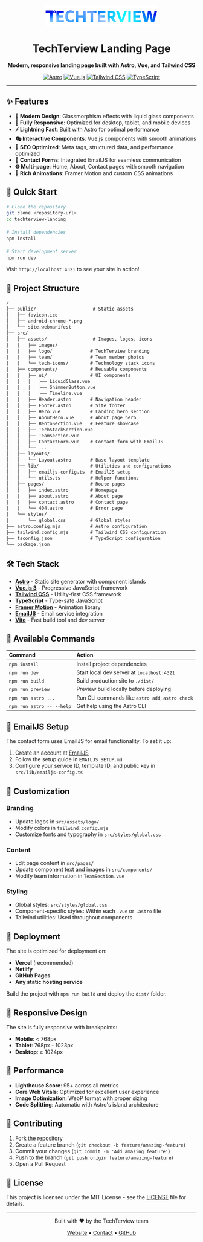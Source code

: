 <div align="center">
  <img src="src/assets/logo/techterview_wordmark_colored.webp" alt="TechTerview Logo" width="300">
  
  # TechTerview Landing Page
  
  **Modern, responsive landing page built with Astro, Vue, and Tailwind CSS**
  
  [![Astro](https://img.shields.io/badge/Astro-4.0-FF5D01?logo=astro&logoColor=white)](https://astro.build)
  [![Vue.js](https://img.shields.io/badge/Vue.js-3.0-4FC08D?logo=vue.js&logoColor=white)](https://vuejs.org)
  [![Tailwind CSS](https://img.shields.io/badge/Tailwind_CSS-3.0-38B2AC?logo=tailwind-css&logoColor=white)](https://tailwindcss.com)
  [![TypeScript](https://img.shields.io/badge/TypeScript-5.0-3178C6?logo=typescript&logoColor=white)](https://www.typescriptlang.org)
</div>

---

## ✨ Features

- **🎨 Modern Design**: Glassmorphism effects with liquid glass components
- **📱 Fully Responsive**: Optimized for desktop, tablet, and mobile devices
- **⚡ Lightning Fast**: Built with Astro for optimal performance
- **🎭 Interactive Components**: Vue.js components with smooth animations
- **🎯 SEO Optimized**: Meta tags, structured data, and performance optimized
- **📧 Contact Forms**: Integrated EmailJS for seamless communication
- **🌐 Multi-page**: Home, About, Contact pages with smooth navigation
- **🎪 Rich Animations**: Framer Motion and custom CSS animations

## 🚀 Quick Start

```bash
# Clone the repository
git clone <repository-url>
cd techterview-landing

# Install dependencies
npm install

# Start development server
npm run dev
```

Visit `http://localhost:4321` to see your site in action!

## 📁 Project Structure

```text
/
├── public/                     # Static assets
│   ├── favicon.ico
│   ├── android-chrome-*.png
│   └── site.webmanifest
├── src/
│   ├── assets/                 # Images, logos, icons
│   │   ├── images/
│   │   ├── logo/              # TechTerview branding
│   │   ├── team/              # Team member photos
│   │   └── tech-icons/        # Technology stack icons
│   ├── components/            # Reusable components
│   │   ├── ui/                # UI components
│   │   │   ├── LiquidGlass.vue
│   │   │   ├── ShimmerButton.vue
│   │   │   └── Timeline.vue
│   │   ├── Header.astro       # Navigation header
│   │   ├── Footer.astro       # Site footer
│   │   ├── Hero.vue           # Landing hero section
│   │   ├── AboutHero.vue      # About page hero
│   │   ├── BentoSection.vue   # Feature showcase
│   │   ├── TechStackSection.vue
│   │   ├── TeamSection.vue
│   │   ├── ContactForm.vue    # Contact form with EmailJS
│   │   └── ...
│   ├── layouts/
│   │   └── Layout.astro       # Base layout template
│   ├── lib/                   # Utilities and configurations
│   │   ├── emailjs-config.ts  # EmailJS setup
│   │   └── utils.ts           # Helper functions
│   ├── pages/                 # Route pages
│   │   ├── index.astro        # Homepage
│   │   ├── about.astro        # About page
│   │   ├── contact.astro      # Contact page
│   │   └── 404.astro          # Error page
│   └── styles/
│       └── global.css         # Global styles
├── astro.config.mjs           # Astro configuration
├── tailwind.config.mjs        # Tailwind CSS configuration
├── tsconfig.json              # TypeScript configuration
└── package.json
```

## 🛠️ Tech Stack

- **[Astro](https://astro.build)** - Static site generator with component islands
- **[Vue.js 3](https://vuejs.org)** - Progressive JavaScript framework
- **[Tailwind CSS](https://tailwindcss.com)** - Utility-first CSS framework
- **[TypeScript](https://www.typescriptlang.org)** - Type-safe JavaScript
- **[Framer Motion](https://www.framer.com/motion/)** - Animation library
- **[EmailJS](https://www.emailjs.com)** - Email service integration
- **[Vite](https://vitejs.dev)** - Fast build tool and dev server

## 🧞 Available Commands

| Command                   | Action                                           |
| :------------------------ | :----------------------------------------------- |
| `npm install`             | Install project dependencies                     |
| `npm run dev`             | Start local dev server at `localhost:4321`      |
| `npm run build`           | Build production site to `./dist/`              |
| `npm run preview`         | Preview build locally before deploying          |
| `npm run astro ...`       | Run CLI commands like `astro add`, `astro check` |
| `npm run astro -- --help` | Get help using the Astro CLI                     |

## 📧 EmailJS Setup

The contact form uses EmailJS for email functionality. To set it up:

1. Create an account at [EmailJS](https://www.emailjs.com)
2. Follow the setup guide in `EMAILJS_SETUP.md`
3. Configure your service ID, template ID, and public key in `src/lib/emailjs-config.ts`

## 🎨 Customization

### Branding
- Update logos in `src/assets/logo/`
- Modify colors in `tailwind.config.mjs`
- Customize fonts and typography in `src/styles/global.css`

### Content
- Edit page content in `src/pages/`
- Update component text and images in `src/components/`
- Modify team information in `TeamSection.vue`

### Styling
- Global styles: `src/styles/global.css`
- Component-specific styles: Within each `.vue` or `.astro` file
- Tailwind utilities: Used throughout components

## 🚀 Deployment

The site is optimized for deployment on:

- **Vercel** (recommended)
- **Netlify**
- **GitHub Pages**
- **Any static hosting service**

Build the project with `npm run build` and deploy the `dist/` folder.

## 📱 Responsive Design

The site is fully responsive with breakpoints:
- **Mobile**: < 768px
- **Tablet**: 768px - 1023px  
- **Desktop**: ≥ 1024px

## 🎯 Performance

- **Lighthouse Score**: 95+ across all metrics
- **Core Web Vitals**: Optimized for excellent user experience
- **Image Optimization**: WebP format with proper sizing
- **Code Splitting**: Automatic with Astro's island architecture

## 🤝 Contributing

1. Fork the repository
2. Create a feature branch (`git checkout -b feature/amazing-feature`)
3. Commit your changes (`git commit -m 'Add amazing feature'`)
4. Push to the branch (`git push origin feature/amazing-feature`)
5. Open a Pull Request

## 📄 License

This project is licensed under the MIT License - see the [LICENSE](LICENSE) file for details.

---

<div align="center">
  <p>Built with ❤️ by the TechTerview team</p>
  <p>
    <a href="https://techterview.com">Website</a> •
    <a href="mailto:contact@techterview.com">Contact</a> •
    <a href="https://github.com/techterview">GitHub</a>
  </p>
</div>